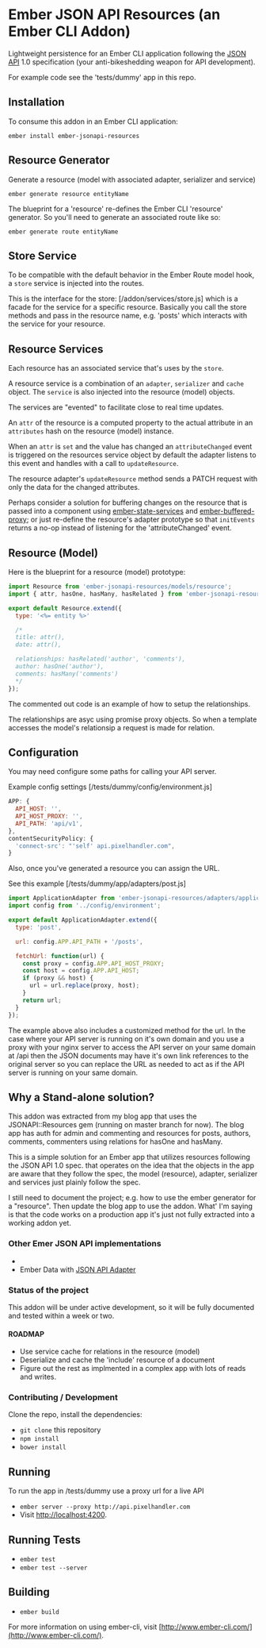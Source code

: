# Ember JSON API Resources (an Ember CLI Addon)

Lightweight persistence for an Ember CLI application following the [JSON API] 1.0 
specification (your anti-bikeshedding weapon for API development).

[JSON API]: http://jsonapi.org

For example code see the 'tests/dummy' app in this repo.


## Installation

To consume this addon in an Ember CLI application:

    ember install ember-jsonapi-resources


## Resource Generator

Generate a resource (model with associated adapter, serializer and service)

    ember generate resource entityName

The blueprint for a 'resource' re-defines the Ember CLI 'resource' generator.
So you'll need to generate an associated route like so:

    ember generate route entityName


## Store Service

To be compatible with the default behavior in the Ember Route model
hook, a `store` service is injected into the routes.

This is the interface for the store: [/addon/services/store.js] which is
a facade for the service for a specific resource. Basically you call the
store methods and pass in the resource name, e.g. 'posts' which
interacts with the service for your resource.


## Resource Services

Each resource has an associated service that's uses by the `store`.

A resource service is a combination of an `adapter`, `serializer`
and `cache` object. The `service` is also injected into the resource
(model) objects.

The services are "evented" to facilitate close to real time updates.

An `attr` of the resource is a computed property to the actual attribute
in an `attributes` hash on the resource (model) instance. 

When an `attr` is `set` and the value has changed an `attributeChanged` 
event is triggered on the resources service object by default the
adapter listens to this event and handles with a call to `updateResource`.

The resource adapter's `updateResource` method sends a PATCH request
with only the data for the changed attributes.

Perhaps consider a solution for buffering changes on the resource that
is passed into a component using [ember-state-services] and [ember-buffered-proxy]; or just re-define the resource's adapter prototype so that `initEvents` returns a no-op instead of listening for the 'attributeChanged' event.

[ember-state-services]: https://github.com/stefanpenner/ember-state-services
[ember-buffered-proxy]: https://github.com/yapplabs/ember-buffered-proxy


## Resource (Model)

Here is the blueprint for a resource (model) prototype:

```javascript
import Resource from 'ember-jsonapi-resources/models/resource';
import { attr, hasOne, hasMany, hasRelated } from 'ember-jsonapi-resources/models/resource';

export default Resource.extend({
  type: '<%= entity %>'

  /*
  title: attr(),
  date: attr(),

  relationships: hasRelated('author', 'comments'),
  author: hasOne('author'),
  comments: hasMany('comments')
  */
});
```

The commented out code is an example of how to setup the relationships.

The relationships are asyc using promise proxy objects. So when a
template accesses the model's relationsip a request is made for
relation.


## Configuration

You may need configure some paths for calling your API server.

Example config settings [/tests/dummy/config/environment.js]

```javascript
APP: {
  API_HOST: '',
  API_HOST_PROXY: '',
  API_PATH: 'api/v1',
},
contentSecurityPolicy: {
  'connect-src': "'self' api.pixelhandler.com",
}
```

Also, once you've generated a resource you can assign the URL.

See this example [/tests/dummy/app/adapters/post.js]

```javascript
import ApplicationAdapter from 'ember-jsonapi-resources/adapters/application';
import config from '../config/environment';

export default ApplicationAdapter.extend({
  type: 'post',

  url: config.APP.API_PATH + '/posts',

  fetchUrl: function(url) {
    const proxy = config.APP.API_HOST_PROXY;
    const host = config.APP.API_HOST;
    if (proxy && host) {
      url = url.replace(proxy, host);
    }
    return url;
  }
});
```

The example above also includes a customized method for the url. In the
case where your API server is running on it's own domain and you use a
proxy with your nginx server to access the API server on your same
domain at /api then the JSON documents may have it's own link references
to the original server so you can replace the URL as needed to act as if
the API server is running on your same domain.


## Why a Stand-alone solution?

This addon was extracted from my blog app that uses the JSONAPI::Resources gem 
(running on master branch for now). The blog app has auth for admin and 
commenting and resources for posts, authors, comments, commenters using relations 
for hasOne and hasMany.

This is a simple solution for an Ember app that utilizes resources following the 
JSON API 1.0 spec. that operates on the idea that the objects in the app are 
aware that they follow the spec, the model (resource), adapter, serializer and 
services just plainly follow the spec.

I still need to document the project; e.g. how to use the ember generator for a 
"resource". Then update the blog app to use the addon. What' I'm saying is that 
the code works on a production app it's just not fully extracted into a working 
addon yet.

[JSONAPI::Resources]: https://github.com/cerebris/jsonapi-resources


### Other Emer JSON API implementations

- [Ember Orbit]: https://github.com/orbitjs/ember-orbit
- Ember Data with [JSON API Adapter][ember-json-api]

[Ember Orbit]: https://github.com/orbitjs/ember-orbit
[ember-json-api]: https://github.com/kurko/ember-json-api


### Status of the project

This addon will be under active development, so it will be fully documented and tested within a week or two.

#### ROADMAP

- Use service cache for relations in the resource (model)
- Deserialize and cache the 'include' resource of a document
- Figure out the rest as implmented in a complex app with lots of reads
  and writes.


### Contributing / Development

Clone the repo, install the dependencies:

* `git clone` this repository
* `npm install`
* `bower install`

## Running

To run the app in /tests/dummy use a proxy url for a live API

* `ember server --proxy http://api.pixelhandler.com`
* Visit <http://localhost:4200>.

## Running Tests

* `ember test`
* `ember test --server`

## Building

* `ember build`

For more information on using ember-cli, visit [http://www.ember-cli.com/](http://www.ember-cli.com/).
